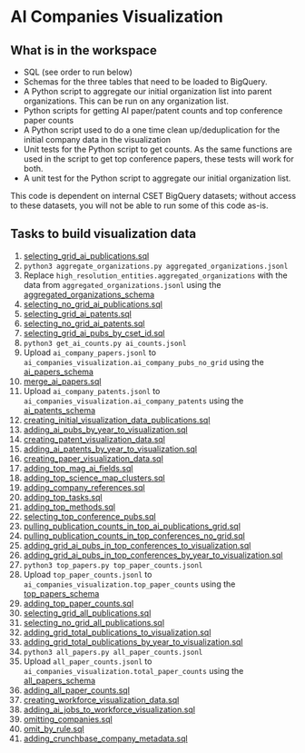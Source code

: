 # AI Companies Visualization

## What is in the workspace

* SQL (see order to run below)
* Schemas for the three tables that need to be loaded to BigQuery.
* A Python script to aggregate our initial organization list into parent organizations. This can be run on any organization list.  
* Python scripts for getting AI paper/patent counts and top conference paper counts
* A Python script used to do a one time clean up/deduplication for the initial company data in the visualization
* Unit tests for the Python script to get counts. As the same functions are used in the
script to get top conference papers, these tests will work for both.
* A unit test for the Python script to aggregate our initial organization list.

This code is dependent on internal CSET BigQuery datasets; without access to these datasets, you will not be able to
run some of this code as-is.

## Tasks to build visualization data

1. [selecting_grid_ai_publications.sql](sql/selecting_grid_ai_publications.sql)
2. `python3 aggregate_organizations.py aggregated_organizations.jsonl`
3. Replace `high_resolution_entities.aggregated_organizations` with the data from `aggregated_organizations.jsonl` using the [aggregated_organizations_schema](schemas/aggregated_organizations_schema.json)
4. [selecting_no_grid_ai_publications.sql](sql/selecting_no_grid_ai_publications.sql)
5. [selecting_grid_ai_patents.sql](sql/selecting_grid_ai_patents.sql)
6. [selecting_no_grid_ai_patents.sql](sql/selecting_no_grid_ai_patents.sql)
7. [selecting_grid_ai_pubs_by_cset_id.sql](sql/selecting_grid_ai_pubs_by_cset_id.sql)
8. `python3 get_ai_counts.py ai_counts.jsonl` 
9. Upload `ai_company_papers.jsonl` to `ai_companies_visualization.ai_company_pubs_no_grid` using the [ai_papers_schema](schemas/ai_papers_schema.json)
10. [merge_ai_papers.sql](sql/merged_ai_papers.sql)
11. Upload `ai_company_patents.jsonl` to `ai_companies_visualization.ai_company_patents` using the [ai_patents_schema](schemas/ai_patents_schema.json)
12. [creating_initial_visualization_data_publications.sql](sql/creating_initial_visualization_data_publications.sql)
13. [adding_ai_pubs_by_year_to_visualization.sql](sql/adding_ai_pubs_by_year_to_visualization.sql)
14. [creating_patent_visualization_data.sql](sql/creating_patent_visualization_data.sql)
15. [adding_ai_patents_by_year_to_visualization.sql](sql/adding_ai_patents_by_year_to_visualization.sql)
16. [creating_paper_visualization_data.sql](sql/creating_paper_visualization_data.sql)
17. [adding_top_mag_ai_fields.sql](sql/adding_top_mag_ai_fields.sql)
18. [adding_top_science_map_clusters.sql](sql/adding_top_science_map_clusters.sql)
19. [adding_company_references.sql](sql/adding_company_references.sql)
20. [adding_top_tasks.sql](sql/adding_top_tasks.sql)
21. [adding_top_methods.sql](sql/adding_top_methods.sql)
22. [selecting_top_conference_pubs.sql](sql/selecting_top_conference_pubs.sql)
23. [pulling_publication_counts_in_top_ai_publications_grid.sql](sql/pulling_publication_counts_in_top_ai_publications_grid.sql)
24. [pulling_publication_counts_in_top_conferences_no_grid.sql](sql/pulling_publication_counts_in_top_conferences_no_grid.sql)
25. [adding_grid_ai_pubs_in_top_conferences_to_visualization.sql](sql/adding_grid_ai_pubs_in_top_conferences_to_visualization.sql)
26. [adding_grid_ai_pubs_in_top_conferences_by_year_to_visualization.sql](sql/adding_grid_ai_pubs_in_top_conferences_by_year_to_visualization.sql)
27. `python3 top_papers.py top_paper_counts.jsonl`
28. Upload `top_paper_counts.jsonl` to `ai_companies_visualization.top_paper_counts` using the [top_papers_schema](schemas/top_papers_schema.json)
29. [adding_top_paper_counts.sql](sql/adding_top_paper_counts.sql)
30. [selecting_grid_all_publications.sql](sql/selecting_grid_all_publications.sql)
31. [selecting_no_grid_all_publications.sql](sql/selecting_no_grid_all_publications.sql)    
32. [adding_grid_total_publications_to_visualization.sql](sql/adding_grid_total_publications_to_visualization.sql)
33. [adding_grid_total_publications_by_year_to_visualization.sql](sql/adding_grid_total_publications_by_year_to_visualization.sql)
34. `python3 all_papers.py all_paper_counts.jsonl`
35. Upload `all_paper_counts.jsonl` to `ai_companies_visualization.total_paper_counts` using the [all_papers_schema](schemas/all_papers_schema.json)
36. [adding_all_paper_counts.sql](sql/adding_all_paper_counts.sql)
37. [creating_workforce_visualization_data.sql](sql/creating_workforce_visualization_data.sql)
38. [adding_ai_jobs_to_workforce_visualization.sql](sql/adding_ai_jobs_to_workforce_visualization.sql)
39. [omitting_companies.sql](sql/omitting_companies.sql)
40. [omit_by_rule.sql](sql/omit_by_rule.sql)
41. [adding_crunchbase_company_metadata.sql](sql/adding_crunchbase_company_metadata.sql)